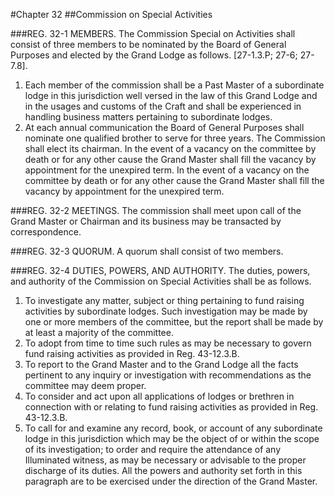 #Chapter 32
##Commission on Special Activities

###REG. 32-1 MEMBERS.
The Commission Special on Activities shall consist of three members to be nominated by the Board of General Purposes and elected by the Grand Lodge as follows. [27-1.3.P; 27-6; 27-7.8].
1. Each member of the commission shall be a Past Master of a subordinate lodge in this jurisdiction well versed in the law of this Grand Lodge and in the usages and customs of the Craft and shall be experienced in handling business matters pertaining to subordinate lodges.
2. At each annual communication the Board of General Purposes shall nominate one qualified brother to serve for three years. The Commission shall elect its chairman. In the event of a vacancy on the committee by death or for any other cause the Grand Master shall fill the vacancy by appointment for the unexpired term. In the event of a vacancy on the committee by death or for any other cause the Grand Master shall fill the vacancy by appointment for the unexpired term.

###REG. 32-2 MEETINGS.
The commission shall meet upon call of the Grand Master or Chairman and its business may be transacted by correspondence.

###REG. 32-3 QUORUM.
A quorum shall consist of two members.

###REG. 32-4 DUTIES, POWERS, AND AUTHORITY.
The duties, powers, and authority of the Commission on Special Activities shall be as follows.
1. To investigate any matter, subject or thing pertaining to fund raising activities by subordinate lodges. Such investigation may be made by one or more members of the committee, but the report shall be made by at least a majority of the committee.
2. To adopt from time to time such rules as may be necessary to govern fund raising activities as provided in Reg. 43-12.3.B.
3. To report to the Grand Master and to the Grand Lodge all the facts pertinent to any inquiry or investigation with recommendations as the committee may deem proper.
4. To consider and act upon all applications of lodges or brethren in connection with or relating to fund raising activities as provided in Reg. 43-12.3.B.
5. To call for and examine any record, book, or account of any subordinate lodge in this jurisdiction which may be the object of or within the scope of its investigation; to order and require the attendance of any Illuminated witness, as may be necessary or advisable to the proper discharge of its duties. All the powers and authority set forth in this paragraph are to be exercised under the direction of the Grand Master.